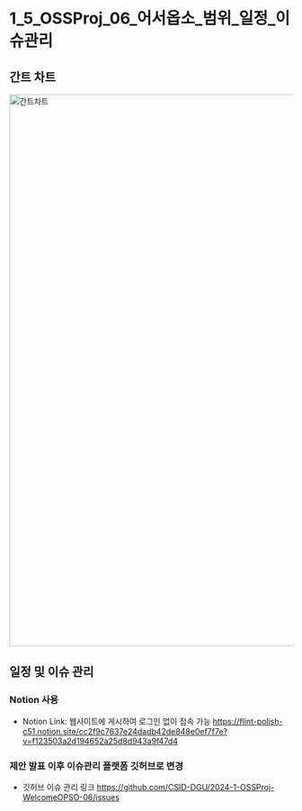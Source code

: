 # 1_5_OSSProj_06_어서옵소_범위_일정_이슈관리
## 간트 차트
<img width="981" alt="간트차트" src="https://github.com/CSID-DGU/2024-1-OSSProj-WelcomeOPSO-06/assets/144206885/a2b3383e-6576-4483-bcc7-7403846b467b">

## 일정 및 이슈 관리
### Notion 사용
* Notion Link: 웹사이트에 게시하여 로그인 없이 접속 가능
https://flint-polish-c51.notion.site/cc2f9c7637e24dadb42de848e0ef7f7e?v=f123503a2d194652a25d8d943a9f47d4
### 제안 발표 이후 이슈관리 플랫폼 깃허브로 변경
* 깃허브 이슈 관리 링크
  https://github.com/CSID-DGU/2024-1-OSSProj-WelcomeOPSO-06/issues
